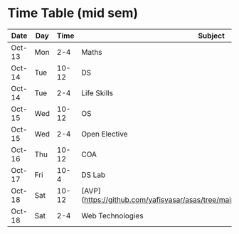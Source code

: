 # Time Table (mid sem)

| Date | Day | Time  | Subject          |
| ---- | --- | ----- | ---------------- |
| Oct-13   | Mon | 2-4   | Maths            |
| Oct-14   | Tue | 10-12 | DS               |
| Oct-14   | Tue | 2-4   | Life Skills      |
| Oct-15   | Wed | 10-12 | OS               |
| Oct-15   | Wed | 2-4   | Open Elective    |
| Oct-16   | Thu | 10-12 | COA              |
| Oct-17   | Fri | 10-4  | DS Lab           |
| Oct-18   | Sat | 10-12 | [AVP](https://github.com/yafisyasar/asas/tree/main/sem%203/AVP%20(medicine)              |
| Oct-18   | Sat | 2-4   | Web Technologies |
